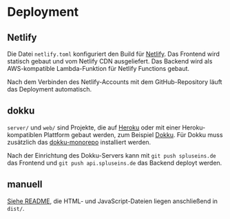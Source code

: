 # Deployment

## Netlify

Die Datei `netlify.toml` konfiguriert den Build für [Netlify](https://www.netlify.com).
Das Frontend wird statisch gebaut und vom Netlify CDN ausgeliefert.
Das Backend wird als AWS-kompatible Lambda-Funktion für Netlify Functions gebaut.

Nach dem Verbinden des Netlify-Accounts mit dem GitHub-Repository läuft das Deployment automatisch.

## dokku

`server/` und `web/` sind Projekte, die auf [Heroku](https://heroku.com) oder mit einer Heroku-kompatiblen Plattform gebaut werden, zum Beispiel [Dokku](https://dokku.viewdocs.io).
Für Dokku muss zusätzlich das [dokku-monorepo](https://github.com/notpushkin/dokku-monorepo/) installiert werden.

Nach der Einrichtung des Dokku-Servers kann mit `git push spluseins.de` das Frontend und `git push api.spluseins.de` das Backend deployt werden.

## manuell

[Siehe README](https://github.com/SplusEins/SplusEins), die HTML- und JavaScript-Dateien liegen anschließend in `dist/`.
